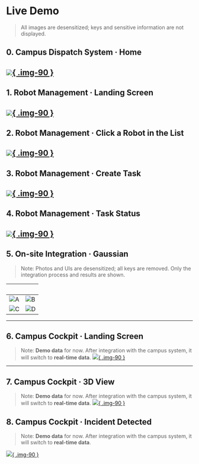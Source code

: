 # Live Demo

> All images are desensitized; keys and sensitive information are not displayed.

## 0. Campus Dispatch System · Home
[![](/assets/live/p10-dashboard.png){ .img-90 }](/assets/live/p10-dashboard.png)
---

## 1. Robot Management · Landing Screen
[![](/assets/live/p11-robot-management.png){ .img-90 }](/assets/live/p11-robot-management.png)
---

## 2. Robot Management · Click a Robot in the List
[![](/assets/live/p12-click-robot-list.png){ .img-90 }](/assets/live/p12-click-robot-list.png)
---

## 3. Robot Management · Create Task
[![](/assets/live/p13-create-task.png){ .img-90 }](/assets/live/p13-create-task.png)
---

## 4. Robot Management · Task Status
[![](/assets/live/p14-task-status.png){ .img-90 }](/assets/live/p14-task-status.png)
---

## 5. On-site Integration · Gaussian
> Note: Photos and UIs are desensitized; all keys are removed. Only the integration process and results are shown.

| &nbsp; | &nbsp; |
|---|---|
| ![A](/assets/live/p15-gaussian-live-a.png) | ![B](/assets/live/p15-gaussian-live-b.png) |
| ![C](/assets/live/p15-gaussian-live-c.png) | ![D](/assets/live/p15-gaussian-live-d.jpg) |

---

## 6. Campus Cockpit · Landing Screen
> Note: **Demo data** for now. After integration with the campus system, it will switch to **real-time data**.
[![](/assets/live/p16-park-cockpit.png){ .img-90 }](/assets/live/p16-park-cockpit.png)
---

## 7. Campus Cockpit · 3D View
> Note: **Demo data** for now. After integration with the campus system, it will switch to **real-time data**.
[![](/assets/live/p17-park-cockpit-3d.png){ .img-90 }](/assets/live/p17-park-cockpit-3d.png)

## 8. Campus Cockpit · Incident Detected
> Note: **Demo data** for now. After integration with the campus system, it will switch to **real-time data**.

[![](/assets/live/p18-park-cockpit-incident.png){ .img-90 }](/assets/live/p18-park-cockpit-incident.png)
